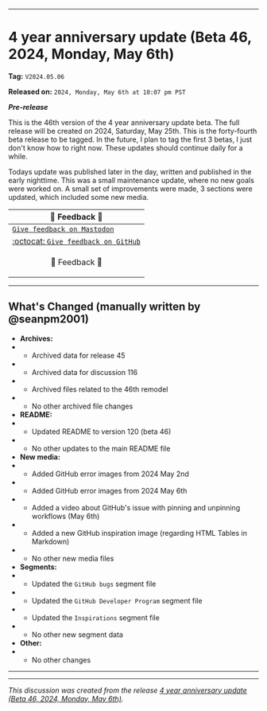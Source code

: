 
***

# 4 year anniversary update (Beta 46, 2024, Monday, May 6th)

**Tag:** `V2024.05.06`

**Released on:** `2024, Monday, May 6th at 10:07 pm PST`

***Pre-release***

This is the 46th version of the 4 year anniversary update beta. The full release will be created on 2024, Saturday, May 25th. This is the forty-fourth beta release to be tagged. In the future, I plan to tag the first 3 betas, I just don't know how to right now. These updates should continue daily for a while.

Todays update was published later in the day, written and published in the early nighttime. This was a small maintenance update, where no new goals were worked on. A small set of improvements were made, 3 sections were updated, which included some new media.

| 📣️ Feedback 💬️ |
|---|
| [`Give feedback on Mastodon`](https://techhub.social/deck/@seanpm2001/112237731368032617) |
| [:octocat: `Give feedback on GitHub`](https://github.com/seanpm2001/seanpm2001/discussions/117/) |
| <p align="center">💬️ Feedback 📣️</p> |

---

## What's Changed (manually written by @seanpm2001)

- **Archives:**
- - Archived data for release 45
- - Archived data for discussion 116
- - Archived files related to the 46th remodel <!-- This number should be 1 higher than the release data 2 lines above, and should match the README beta version) !-->
- - No other archived file changes
- **README:**
- - Updated README to version 120 (beta 46)
- - No other updates to the main README file
- **New media:**
- - Added GitHub error images from 2024 May 2nd
- - Added GitHub error images from 2024 May 6th
- - Added a video about GitHub's issue with pinning and unpinning workflows (May 6th)
- - Added a new GitHub inspiration image (regarding HTML Tables in Markdown)
- - No other new media files
- **Segments:**
- - Updated the `GitHub bugs` segment file
- - Updated the `GitHub Developer Program` segment file
- - Updated the `Inspirations` segment file
- - No other new segment data
- **Other:**
- - No other changes

***


<hr /><em>This discussion was created from the release <a href='https://github.com/seanpm2001/seanpm2001/releases/tag/V2024.05.06'>4 year anniversary update (Beta 46, 2024, Monday, May 6th)</a>.</em>
